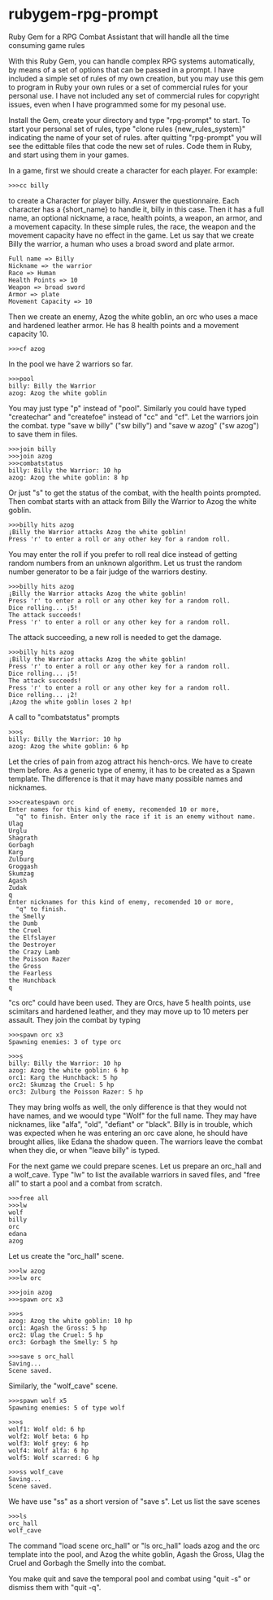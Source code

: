 # rubygem-rpg-prompt
Ruby Gem for a RPG Combat Assistant that will handle all the time consuming game rules

With this Ruby Gem, you can handle complex RPG systems automatically, by means of 
a set of options that can be passed in a prompt. I have included a simple set of
rules of my own creation, but you may use this gem to program in Ruby your own
rules or a set of commercial rules for your personal use. I have not included any
set of commercial rules for copyright issues, even when I have programmed some for
my pesonal use.

Install the Gem, create your directory and type "rpg-prompt" to start. To start
your personal set of rules, type "clone rules {new_rules_system}" indicating the
name of your set of rules. after quitting "rpg-prompt" you will see the edittable
files that code the new set of rules. Code them in Ruby, and start using them in
your games.

In a game, first we should create a character for each player. For example:
```
>>>cc billy
```
to create a Character for player billy. Answer the questionnaire. Each character
has a {short_name} to handle it, billy in this case. Then it has a full name, an
optional nickname, a race, health points, a weapon, an armor, and a movement
capacity. In these simple rules, the race, the weapon and the movement capacity
have no effect in the game. Let us say that we create Billy the warrior, a human
who uses a broad sword and plate armor.
```
Full name => Billy
Nickname => the warrior
Race => Human
Health Points => 10
Weapon => broad sword
Armor => plate
Movement Capacity => 10
```
Then we create an enemy, Azog the white goblin, an orc who uses a mace and hardened
leather armor. He has 8 health points and a movement capacity 10.
```
>>>cf azog
```
In the pool we have 2 warriors so far.
```
>>>pool
billy: Billy the Warrior
azog: Azog the white goblin
```
You may just type "p" instead of "pool". Similarly you could have typed "createchar"
and "createfoe" instead of "cc" and "cf". Let the warriors join the combat. type
"save w billy" ("sw billy") and "save w azog" ("sw azog") to save them in files.
```
>>>join billy
>>>join azog
>>>combatstatus
billy: Billy the Warrior: 10 hp
azog: Azog the white goblin: 8 hp
```
Or just "s" to get the status of the combat, with the health points prompted. Then
combat starts with an attack from Billy the Warrior to Azog the white goblin.
```
>>>billy hits azog
¡Billy the Warrior attacks Azog the white goblin!
Press 'r' to enter a roll or any other key for a random roll.
```
You may enter the roll if you prefer to roll real dice instead of getting random
numbers from an unknown algorithm. Let us trust the random number generator to be
a fair judge of the warriors destiny.
```
>>>billy hits azog
¡Billy the Warrior attacks Azog the white goblin!
Press 'r' to enter a roll or any other key for a random roll.
Dice rolling... ¡5!
The attack succeeds!
Press 'r' to enter a roll or any other key for a random roll.
```
The attack succeeding, a new roll is needed to get the damage.
```
>>>billy hits azog
¡Billy the Warrior attacks Azog the white goblin!
Press 'r' to enter a roll or any other key for a random roll.
Dice rolling... ¡5!
The attack succeeds!
Press 'r' to enter a roll or any other key for a random roll.
Dice rolling... ¡2!
¡Azog the white goblin loses 2 hp!
```
A call to "combatstatus" prompts
```
>>>s
billy: Billy the Warrior: 10 hp
azog: Azog the white goblin: 6 hp
```
Let the cries of pain from azog attract his hench-orcs. We have to create them
before. As a generic type of enemy, it has to be created as a Spawn template.
The difference is that it may have many possible names and nicknames.
```
>>>createspawn orc
Enter names for this kind of enemy, recomended 10 or more,
  "q" to finish. Enter only the race if it is an enemy without name.
Ulag
Urglu
Shagrath
Gorbagh
Karg
Zulburg
Groggash
Skumzag
Agash
Zudak
q
Enter nicknames for this kind of enemy, recomended 10 or more,
  "q" to finish.
the Smelly
the Dumb
the Cruel
the Elfslayer
the Destroyer
the Crazy Lamb
the Poisson Razer
the Gross
the Fearless
the Hunchback
q
```
"cs orc" could have been used. They are Orcs, have 5 health points, use
scimitars and hardened leather, and they may move up to 10 meters per assault.
They join the combat by typing
```
>>>spawn orc x3
Spawning enemies: 3 of type orc

>>>s
billy: Billy the Warrior: 10 hp
azog: Azog the white goblin: 6 hp
orc1: Karg the Hunchback: 5 hp
orc2: Skumzag the Cruel: 5 hp
orc3: Zulburg the Poisson Razer: 5 hp
```
They may bring wolfs as well, the only difference is that they would not have
names, and we woould type "Wolf" for the full name. They may have nicknames,
like "alfa", "old", "defiant" or "black". Billy is in trouble, which was
expected when he was entering an orc cave alone, he should have brought allies,
like Edana the shadow queen. The warriors leave the combat when they die, or when
"leave billy" is typed.

For the next game we could prepare scenes. Let us prepare an orc_hall and a
wolf_cave. Type "lw" to list the available warriors in saved files, and
"free all" to start a pool and a combat from scratch.
```
>>>free all
>>>lw
wolf
billy
orc
edana
azog
```
Let us create the "orc_hall" scene.
```
>>>lw azog
>>>lw orc

>>>join azog
>>>spawn orc x3

>>>s
azog: Azog the white goblin: 10 hp
orc1: Agash the Gross: 5 hp
orc2: Ulag the Cruel: 5 hp
orc3: Gorbagh the Smelly: 5 hp

>>>save s orc_hall
Saving...
Scene saved.
```
Similarly, the "wolf_cave" scene.
```
>>>spawn wolf x5
Spawning enemies: 5 of type wolf

>>>s
wolf1: Wolf old: 6 hp
wolf2: Wolf beta: 6 hp
wolf3: Wolf grey: 6 hp
wolf4: Wolf alfa: 6 hp
wolf5: Wolf scarred: 6 hp

>>>ss wolf_cave
Saving...
Scene saved.
```
We have use "ss" as a short version of "save s". Let us list the save scenes
```
>>>ls
orc_hall
wolf_cave
```
The command "load scene orc_hall" or "ls orc_hall" loads azog and the orc
template into the pool, and Azog the white goblin, Agash the Gross, Ulag
the Cruel and Gorbagh the Smelly into the combat.

You make quit and save the temporal pool and combat using "quit -s" or
dismiss them with "quit -q".
